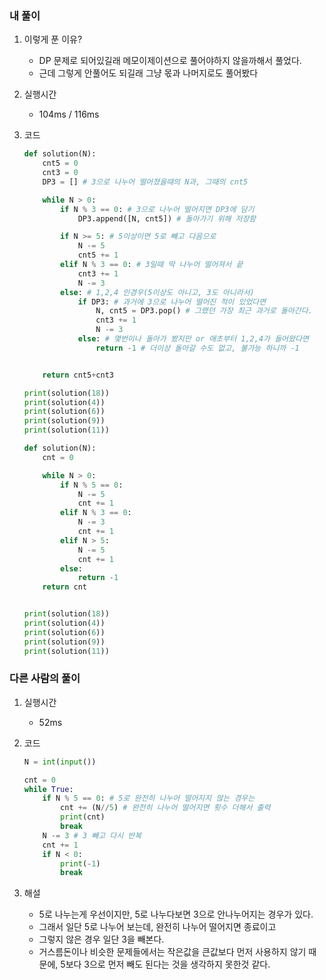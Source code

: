 ### 내 풀이

1. 이렇게 푼 이유?
   - DP 문제로 되어있길래 메모이제이션으로 풀어야하지 않을까해서 풀었다.
   - 근데 그렇게 안풀어도 되길래 그냥 몫과 나머지로도 풀어봤다
   
2. 실행시간
   - 104ms / 116ms

3. 코드

   ```python
   def solution(N):
       cnt5 = 0
       cnt3 = 0
       DP3 = [] # 3으로 나누어 떨어졌을때의 N과, 그때의 cnt5
   
       while N > 0:
           if N % 3 == 0: # 3으로 나누어 떨어지면 DP3에 담기
               DP3.append([N, cnt5]) # 돌아가기 위해 저장함
   
           if N >= 5: # 5이상이면 5로 빼고 다음으로
               N -= 5
               cnt5 += 1
           elif N % 3 == 0: # 3일때 딱 나누어 떨어져서 끝
               cnt3 += 1
               N -= 3
           else: # 1,2,4 인경우(5이상도 아니고, 3도 아니라서)
               if DP3: # 과거에 3으로 나누어 떨어진 적이 있었다면
                   N, cnt5 = DP3.pop() # 그랬던 가장 최근 과거로 돌아간다.
                   cnt3 += 1
                   N -= 3
               else: # 몇번이나 돌아가 봤지만 or 애초부터 1,2,4가 들어왔다면
                   return -1 # 더이상 돌아갈 수도 없고, 불가능 하니까 -1
   
   
       return cnt5+cnt3
   
   print(solution(18))
   print(solution(4))
   print(solution(6))
   print(solution(9))
   print(solution(11))
   ```
   
   ```python
   def solution(N):
       cnt = 0
   
       while N > 0:
           if N % 5 == 0:
               N -= 5
               cnt += 1
           elif N % 3 == 0:
               N -= 3
               cnt += 1
           elif N > 5:
               N -= 5
               cnt += 1
           else:
               return -1
       return cnt
   
   
   print(solution(18))
   print(solution(4))
   print(solution(6))
   print(solution(9))
   print(solution(11))
   ```



### 다른 사람의 풀이

1. 실행시간

   - 52ms

2. 코드

   ```python
   N = int(input())
   
   cnt = 0
   while True:
       if N % 5 == 0: # 5로 완전히 나누어 떨어지지 않는 경우는
           cnt += (N//5) # 완전히 나누어 떨어지면 횟수 더해서 출력
           print(cnt)
           break
       N -= 3 # 3 빼고 다시 반복
       cnt += 1
       if N < 0:
           print(-1)
           break
   ```
   
3. 해설

   - 5로 나누는게 우선이지만, 5로 나누다보면 3으로 안나누어지는 경우가 있다.
   - 그래서 일단 5로 나누어 보는데, 완전히 나누어 떨어지면 종료이고
   - 그렇지 않은 경우 일단 3을 빼본다. 
   - 거스름돈이나 비슷한 문제들에서는 작은값을 큰값보다 먼저 사용하지 않기 때문에, 5보다 3으로 먼저 빼도 된다는 것을 생각하지 못한것 같다.


